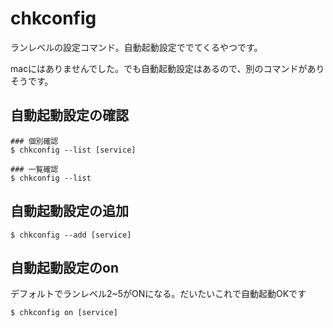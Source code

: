 # chkconfig
ランレベルの設定コマンド。自動起動設定ででてくるやつです。

macにはありませんでした。でも自動起動設定はあるので、別のコマンドがありそうです。

## 自動起動設定の確認
```
### 個別確認
$ chkconfig --list [service]

### 一覧確認
$ chkconfig --list
```

## 自動起動設定の追加
```
$ chkconfig --add [service]
```

## 自動起動設定のon
デフォルトでランレベル2~5がONになる。だいたいこれで自動起動OKです
```
$ chkconfig on [service]
```
